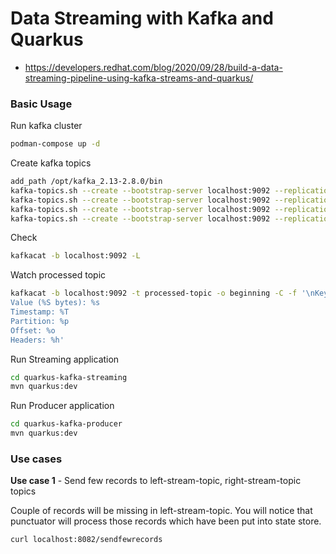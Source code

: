 # Data Streaming with Kafka and Quarkus

- https://developers.redhat.com/blog/2020/09/28/build-a-data-streaming-pipeline-using-kafka-streams-and-quarkus/

### Basic Usage

Run kafka cluster

```bash
podman-compose up -d
```

Create kafka topics

```bash
add_path /opt/kafka_2.13-2.8.0/bin
kafka-topics.sh --create --bootstrap-server localhost:9092 --replication-factor 1 --partitions 1 --topic left-stream-topic
kafka-topics.sh --create --bootstrap-server localhost:9092 --replication-factor 1 --partitions 1 --topic right-stream-topic
kafka-topics.sh --create --bootstrap-server localhost:9092 --replication-factor 1 --partitions 1 --topic stream-stream-outerjoin
kafka-topics.sh --create --bootstrap-server localhost:9092 --replication-factor 1 --partitions 1 --topic processed-topic
```

Check
```bash
kafkacat -b localhost:9092 -L
```

Watch processed topic
```bash
kafkacat -b localhost:9092 -t processed-topic -o beginning -C -f '\nKey (%K bytes): %k
Value (%S bytes): %s
Timestamp: %T
Partition: %p
Offset: %o
Headers: %h'
```

Run Streaming application
````bash
cd quarkus-kafka-streaming
mvn quarkus:dev
````

Run Producer application
````bash
cd quarkus-kafka-producer
mvn quarkus:dev
````

### Use cases

**Use case 1** - Send few records to left-stream-topic, right-stream-topic topics

Couple of records will be missing in left-stream-topic. You will notice that punctuator will process those records which have been put into state store.

```bash
curl localhost:8082/sendfewrecords
```
